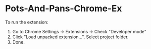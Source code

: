 Pots-And-Pans-Chrome-Ex
=======================
To run the extension:
1. Go to Chrome Settings -> Extensions -> Check "Developer mode"
2. Click "Load unpacked extension...". Select project folder.
3. Done.
